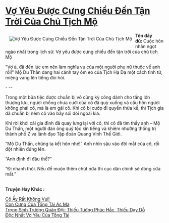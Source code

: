 <a href="https://utruyen.com/vo-yeu-duoc-cung-chieu-den-tan-troi-cua-chu-tich-mo/22443/" title="Vợ Yêu Được Cưng Chiều Đến Tận Trời Của Chủ Tịch Mộ"><h1>Vợ Yêu Được Cưng Chiều Đến Tận Trời Của Chủ Tịch Mộ</h1></a><div style="display:table"><img align="right" style="float: left; padding: 10px;" src="https://utruyen.com/images/story/200x260/vo-yeu-duoc-cung-chieu-den-tan-troi-cua-chu-tich-mo.jpg" alt="Vợ Yêu Được Cưng Chiều Đến Tận Trời Của Chủ Tịch Mộ"><b>Tên đầy đủ: </b>Cuộc hôn nhân ngọt ngào nhất trong lịch sử: Vợ yêu được cưng chiều đến tận trời của chủ tịch Mộ<p></p>"Vợ à, đã đến lúc em nên làm nghĩa vụ của một người phụ nữ thuộc về anh rồi!" Mộ Du Thần dang hai cánh tay ôm eo của Tịch Hạ Dạ một cách tình tứ, miệng vang lên tiếng đòi hỏi.<p></p>- --<p></p>Trong một bữa tiệc được chuẩn bị vô cùng kỳ công dành cho tầng lớn thượng lưu, người chồng chưa cưới của cô đã quỳ xuống và cầu hôn người không phải cô, mà là em gái cô. Khi cô bị cướp đi quyền thừa kế, thì Tịch gia đã chuẩn bị ném cô vào bầy sói đói ngoài kia.<p></p>Khi rời khỏi cái gia đình đã quay lưng lại với cô, thì cô đã tìm thấy anh – Mộ Du Thần, một người đàn ông quý tộc kín tiếng và khiêm nhường thống trị thành phố Z và lãnh đạo Tập đoàn Quang Vinh Thế Giới.<p></p>“Mộ Du Thần, chúng ta kết hôn nhé!” Anh nhìn sâu vào đôi mắt của cô, rồi đột nhiên đứng lên.<p></p>“Anh định đi đâu thế?”<p></p>“Đi nhanh thôi. Nếu để muộn thêm chút nữa thì cục dân chính sẽ đóng cửa mất.”</div><p><br><b>Truyện Hay Khác :</b></p><a href="https://utruyen.com/co-ay-rat-khong-vui/17669/" alt="Cô Ấy Rất Không Vui!">Cô Ấy Rất Không Vui!</a><br/><a href="https://github.com/quanluxury/ngontinhhot/tree/master/truyenhay/19175/" alt="Con Cưng Của Tổng Tài Ác Ma">Con Cưng Của Tổng Tài Ác Ma</a><br/><a href="https://github.com/quanluxury/ngontinhhot/tree/master/truyenhay/17389/" alt="Trọng Sinh Trường Quân Đội: Thiếu Tướng Phúc Hắc, Thiếu Dạy Dỗ">Trọng Sinh Trường Quân Đội: Thiếu Tướng Phúc Hắc, Thiếu Dạy Dỗ</a><br/><a href="https://github.com/mlquan/truyenhay/tree/master/truyenhay/20023/" alt="Độc Nhất Vợ Yêu Của Tổng Tài">Độc Nhất Vợ Yêu Của Tổng Tài</a><br/>